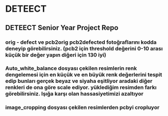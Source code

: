 # DETEECT
## DETEECT Senior Year Project Repo
### orig - defect ve pcb2orig pcb2defected fotoğraflarını kodda deneyip görebilirsiniz. (pcb2 için threshold değerini 0-10 arası küçük bir değer yapın diğeri için 130 iyi)
### Auto_white_balance dosyası çekilen resimlerin renk dengelemesi için en küçük ve en büyük renk değerlerini tespit edip bunları gerçek beyaz ve siyaha eşitliyor aradaki diğer renkleri de ona göre scale ediyor. yüklediğim resimden farkı görebilirsiniz. Işığa karşı olan hassasiyetimizi azaltıyor 
### image_cropping dosyası çekilen resimlerden pcbyi cropluyor
